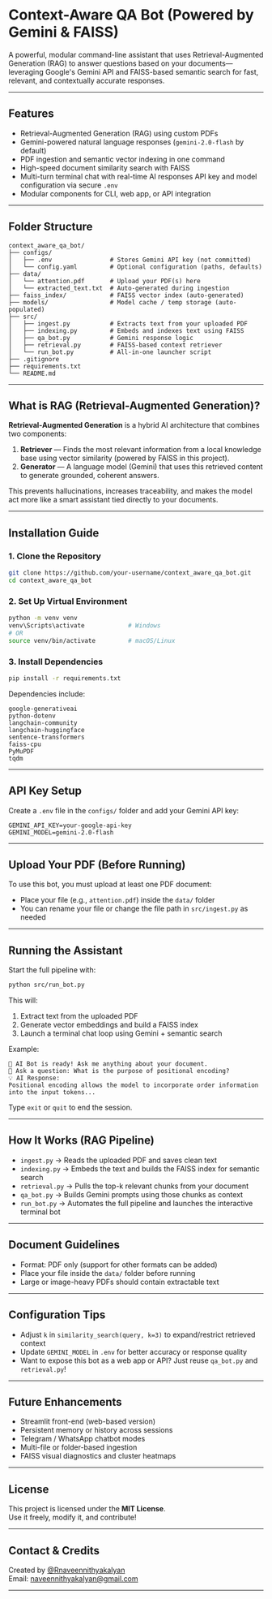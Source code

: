 #  Context-Aware QA Bot (Powered by Gemini & FAISS)

A powerful, modular command-line assistant that uses Retrieval-Augmented Generation (RAG) to answer questions based on your documents—leveraging Google's Gemini API and FAISS-based semantic search for fast, relevant, and contextually accurate responses.

---

##  Features

-  Retrieval-Augmented Generation (RAG) using custom PDFs
-  Gemini-powered natural language responses (`gemini-2.0-flash` by default)
-  PDF ingestion and semantic vector indexing in one command
-  High-speed document similarity search with FAISS
-  Multi-turn terminal chat with real-time AI responses
   API key and model configuration via secure `.env`
-  Modular components for CLI, web app, or API integration

---

##  Folder Structure

```
context_aware_qa_bot/
├── configs/
│   ├── .env                # Stores Gemini API key (not committed)
│   └── config.yaml         # Optional configuration (paths, defaults)
├── data/
│   └── attention.pdf       # Upload your PDF(s) here
│   └── extracted_text.txt  # Auto-generated during ingestion
├── faiss_index/            # FAISS vector index (auto-generated)
├── models/                 # Model cache / temp storage (auto-populated)
├── src/
│   ├── ingest.py           # Extracts text from your uploaded PDF
│   ├── indexing.py         # Embeds and indexes text using FAISS
│   ├── qa_bot.py           # Gemini response logic
│   ├── retrieval.py        # FAISS-based context retriever
│   └── run_bot.py          # All-in-one launcher script
├── .gitignore
├── requirements.txt
└── README.md
```

---

##  What is RAG (Retrieval-Augmented Generation)?

**Retrieval-Augmented Generation** is a hybrid AI architecture that combines two components:

1. **Retriever** — Finds the most relevant information from a local knowledge base using vector similarity (powered by FAISS in this project).
2. **Generator** — A language model (Gemini) that uses this retrieved content to generate grounded, coherent answers.

This prevents hallucinations, increases traceability, and makes the model act more like a smart assistant tied directly to your documents.

---

##  Installation Guide

### 1. Clone the Repository

```bash
git clone https://github.com/your-username/context_aware_qa_bot.git
cd context_aware_qa_bot
```

### 2. Set Up Virtual Environment

```bash
python -m venv venv
venv\Scripts\activate            # Windows
# OR
source venv/bin/activate         # macOS/Linux
```

### 3. Install Dependencies

```bash
pip install -r requirements.txt
```

Dependencies include:
```
google-generativeai
python-dotenv
langchain-community
langchain-huggingface
sentence-transformers
faiss-cpu
PyMuPDF
tqdm
```

---

##  API Key Setup

Create a `.env` file in the `configs/` folder and add your Gemini API key:

```env
GEMINI_API_KEY=your-google-api-key
GEMINI_MODEL=gemini-2.0-flash
```

---

##  Upload Your PDF (Before Running)

To use this bot, you must upload at least one PDF document:

- Place your file (e.g., `attention.pdf`) inside the `data/` folder
- You can rename your file or change the file path in `src/ingest.py` as needed

---

##  Running the Assistant

Start the full pipeline with:

```bash
python src/run_bot.py
```

This will:
1. Extract text from the uploaded PDF
2. Generate vector embeddings and build a FAISS index
3. Launch a terminal chat loop using Gemini + semantic search

Example:

```
🤖 AI Bot is ready! Ask me anything about your document.
🔹 Ask a question: What is the purpose of positional encoding?
💡 AI Response:
Positional encoding allows the model to incorporate order information into the input tokens...
```

Type `exit` or `quit` to end the session.

---

##  How It Works (RAG Pipeline)

- `ingest.py` → Reads the uploaded PDF and saves clean text
- `indexing.py` → Embeds the text and builds the FAISS index for semantic search
- `retrieval.py` → Pulls the top-k relevant chunks from your document
- `qa_bot.py` → Builds Gemini prompts using those chunks as context
- `run_bot.py` → Automates the full pipeline and launches the interactive terminal bot

---

##  Document Guidelines

- Format: PDF only (support for other formats can be added)
- Place your file inside the `data/` folder before running
- Large or image-heavy PDFs should contain extractable text

---

##  Configuration Tips

- Adjust `k` in `similarity_search(query, k=3)` to expand/restrict retrieved context
- Update `GEMINI_MODEL` in `.env` for better accuracy or response quality
- Want to expose this bot as a web app or API? Just reuse `qa_bot.py` and `retrieval.py`!

---

##  Future Enhancements

-  Streamlit front-end (web-based version)
-  Persistent memory or history across sessions
-  Telegram / WhatsApp chatbot modes
-  Multi-file or folder-based ingestion
-  FAISS visual diagnostics and cluster heatmaps

---

##  License

This project is licensed under the **MIT License**.  
Use it freely, modify it, and contribute!

---

##  Contact & Credits

Created by [@Rnaveennithyakalyan](https://github.com/Rnaveennithyakalyan)  
Email: [naveennithyakalyan@gmail.com](mailto:naveennithyakalyan@gmail.com)

---
